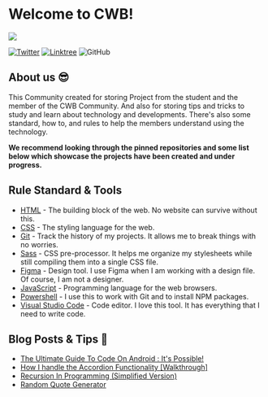 # Welcome to CWB!

![](https://raw.githubusercontent.com)

<div align="left">
  <a href="https://twitter.com/cwb_japan" target="_blank"><img src="https://img.shields.io/twitter/follow/cwb_japan?logo=twitter&style=for-the-badge" alt="Twitter" /></a> 
  <a href="https://linktr.ee/cwb_japan" target="_blank"><img src="https://img.shields.io/badge/Linktree-cwb-brightgreen?style=for-the-badge&logo=linktree" alt="Linktree" /></a>
  <img src="https://img.shields.io/github/license/cwbj/vanzasetia?color=green&style=for-the-badge" alt="GitHub">
</div>

## About us :sunglasses:

This Community created for storing Project from the student and the member of the CWB Community. And also for storing tips and tricks to study and learn about technology and developments. There's also some standard, how to, and rules to help the members understand using the technology.

**We recommend looking through the pinned repositories and some list below which showcase the projects have been created and under progress.**

## Rule Standard & Tools

- [HTML](https://developer.mozilla.org/en-US/docs/Web/html) - The building block of the web. No website can survive without this.
- [CSS](https://developer.mozilla.org/en-US/docs/Web/css) - The styling language for the web.
- [Git](https://git-scm.com/) - Track the history of my projects. It allows me to break things with no worries.
- [Sass](https://sass-lang.com/) - CSS pre-processor. It helps me organize my stylesheets while still compiling them into a single CSS file.
- [Figma](https://www.figma.com/) - Design tool. I use Figma when I am working with a design file. Of course, I am not a designer.
- [JavaScript](https://developer.mozilla.org/en-US/docs/Web/javascript) - Programming language for the web browsers.
- [Powershell](https://learn.microsoft.com/en-us/powershell/) - I use this to work with Git and to install NPM packages.
- [Visual Studio Code](https://code.visualstudio.com/) - Code editor. I love this tool. It has everything that I need to write code.

## Blog Posts & Tips :memo:

<!-- BLOG-POST-LIST:START -->

- [The Ultimate Guide To Code On Android : It&#39;s Possible!](https://community.codenewbie.org/vanzasetia/the-ultimate-guide-to-code-on-android-its-possible-5flo)
- [How I handle the Accordion Functionality [Walkthrough]](https://community.codenewbie.org/vanzasetia/how-i-handle-the-accordion-functionality-walkthrough-29n0)
- [Recursion In Programming &lpar;Simplified Version&rpar;](https://community.codenewbie.org/vanzasetia/recursion-in-programming-simplified-version-2792)
- [Random Quote Generator](https://community.codenewbie.org/vanzasetia/random-quote-generator-a8o)
<!-- BLOG-POST-LIST:END -->
